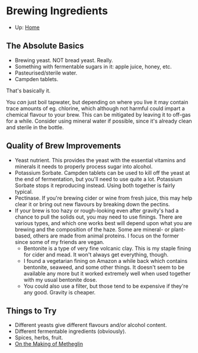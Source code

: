 # Brewing Ingredients

* Up: [Home](README.md)

## The Absolute Basics

* Brewing yeast. NOT bread yeast. Really.
* Something with fermentable sugars in it: apple juice, honey, etc.
* Pasteurised/sterile water.
* Campden tablets.

That's basically it.

You _can_ just boil tapwater, but depending on where you live it may contain trace amounts of eg. chlorine, which although not harmful could impart a chemical flavour to your brew. This can be mitigated by leaving it to off-gas for a while. Consider using mineral water if possible, since it's already clean and sterile in the bottle.

## Quality of Brew Improvements

* Yeast nutrient. This provides the yeast with the essential vitamins and minerals it needs to properly process sugar into alcohol.
* Potassium Sorbate. Campden tablets can be used to kill off the yeast at the end of fermentation, but you'll need to use quite a lot. Potassium Sorbate stops it reproducing instead. Using both together is fairly typical.
* Pectinase. If you're brewing cider or wine from fresh juice, this may help clear it or bring out new flavours by breaking down the pectins.
* If your brew is too hazy or rough-looking even after gravity's had a chance to pull the solids out, you may need to use finings. There are various types, and which one works best will depend upon what you are brewing and the composition of the haze. Some are mineral- or plant-based, others are made from animal proteins. I focus on the former since some of my friends are vegan.
  * Bentonite is a type of very fine volcanic clay. This is my staple fining for cider and mead. It won't always get everything, though.
  * I found a vegetarian fining on Amazon a while back which contains bentonite, seaweed, and some other things. It doesn't seem to be available any more but it worked extremely well when used together with my usual bentonite dose.
  * You could also use a filter, but those tend to be expensive if they're any good. Gravity is cheaper.

## Things to Try

* Different yeasts give different flavours and/or alcohol content.
* Different fermentable ingredients (obviously).
* Spices, herbs, fruit.
* [On the Making of Metheglin](https://blog.patrickrothfuss.com/2013/09/on-the-making-of-metheglin/)
